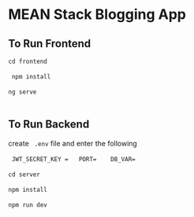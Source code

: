 # MEAN Stack Blogging App

## To Run Frontend 
```cd frontend ``` <br><br>
``` npm install``` <br><br>
``` ng serve ``` <br><br>


## To Run Backend

 create ``` .env``` file and enter the following <br><br>
``` JWT_SECRET_KEY =   PORT=    DB_VAR=```<br><br>
``` cd server ```<br><br>
``` npm install ```<br><br>
```npm run dev ```<br><br>
